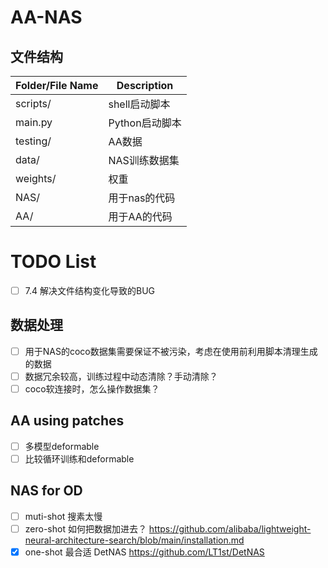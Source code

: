 # AA-NAS
## 文件结构
| Folder/File Name | Description |
|------------------|-------------|
| scripts/         | shell启动脚本   |
| main.py          | Python启动脚本  |
| testing/         | AA数据        |
| data/            | NAS训练数据集    |
| weights/         | 权重          |
| NAS/             | 用于nas的代码    |   
| AA/              | 用于AA的代码     |

# TODO List
-[ ] 7.4 解决文件结构变化导致的BUG

## 数据处理
- [ ]  用于NAS的coco数据集需要保证不被污染，考虑在使用前利用脚本清理生成的数据
- [ ]  数据冗余较高，训练过程中动态清除？手动清除？
- [ ]  coco软连接时，怎么操作数据集？

## AA using patches
- [ ]  多模型deformable
- [ ]  比较循环训练和deformable

## NAS for OD
- [ ]  muti-shot 搜素太慢  
- [ ]  zero-shot 如何把数据加进去？ https://github.com/alibaba/lightweight-neural-architecture-search/blob/main/installation.md
- [x]  one-shot 最合适 DetNAS https://github.com/LT1st/DetNAS